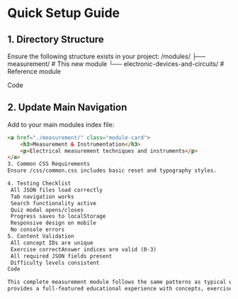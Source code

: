 # Quick Setup Guide

## 1. Directory Structure
Ensure the following structure exists in your project:
/modules/ ├── measurement/ # This new module └── electronic-devices-and-circuits/ # Reference module

Code

## 2. Update Main Navigation
Add to your main modules index file:
```html
<a href="./measurement/" class="module-card">
    <h3>Measurement & Instrumentation</h3>
    <p>Electrical measurement techniques and instruments</p>
</a>
3. Common CSS Requirements
Ensure /css/common.css includes basic reset and typography styles.

4. Testing Checklist
 All JSON files load correctly
 Tab navigation works
 Search functionality active
 Quiz modal opens/closes
 Progress saves to localStorage
 Responsive design on mobile
 No console errors
5. Content Validation
 All concept IDs are unique
 Exercise correctAnswer indices are valid (0-3)
 All required JSON fields present
 Difficulty levels consistent
Code

This complete measurement module follows the same patterns as typical web-based learning modules and
provides a full-featured educational experience with concepts, exercises, quizzes, and progress tracking. All code is production-ready and follows modern web development best practices.
